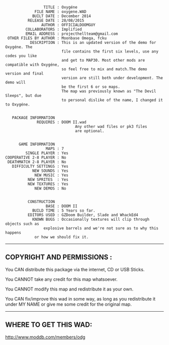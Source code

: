                      TITLE : Oxygéne
                 FILE NAME : oxygene.WAD
                BUILT DATE : December 2014
              RELEASE DATE : 28/08/2015
                    AUTHOR : OFFICIALDOOMGUY
             COLLABORATORS : Implified
             EMAIL ADDRESS : projecthellteam@gmail.com
     OTHER FILES BY AUTHOR : Moonbase Omega, fcku
               DESCRIPTION : This is an updated version of the demo for Oxygéne. The
                             file contains the first six levels, use any codes you like
                             and get to MAP30. Most other mods are compatible with Oxygéne,
                             so feel free to mix and match.The demo version and final
                             version are still both under development. The demo will
                             be the first 6 or so maps.
                             The map was previously known as "The Devil Sleeps", but due
                             to personal dislike of the name, I changed it to Oxygéne.
                                     

       PACKAGE INFORMATION
                  REQUIRES : DOOM II.wad
                                   Any other wad files or pk3 files
                                   are optional.


          GAME INFORMATION
                      MAPS : 7
             SINGLE PLAYER : Yes
    COOPERATIVE 2-8 PLAYER : No
     DEATHMATCH 2-8 PLAYER : No
       DIFFICULTY SETTINGS : Yes
                NEW SOUNDS : Yes
                 NEW MUSIC : Yes
              NEW SPRITES  : Yes
              NEW TEXTURES : Yes
                 NEW DEMOS : No
				
								 
              CONSTRUCTION
                      BASE : DOOM II
                BUILD TIME : 5 Years so far.
              EDITORS USED : GZDoom Builder, Slade and WhackEd4
                KNOWN BUGS : Occasionally textures will clip through objects such as
		             explosive barrels and we're not sure as to why this happens
			     or how we should fix it.


---------------------------
COPYRIGHT AND PERMISSIONS :
---------------------------

You CAN distribute this package via the internet, CD or USB Sticks.

You CANNOT take any credit for this map whatsoever.

You CANNOT modify this map and redistribute it as your own.

You CAN fix/improve this wad in some way, as long as you redistribute it under MY NAME or give me some credit for the original map.

----------------------
WHERE TO GET THIS WAD:
----------------------

http://www.moddb.com/members/odg
